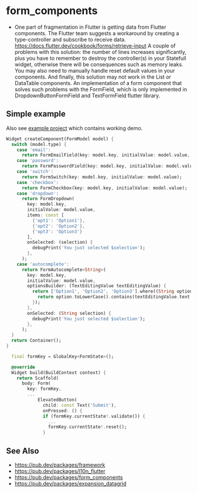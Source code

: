 # form_components

- One part of fragmentation in Flutter is getting data from Flutter components.
  The Flutter team suggests a workaround by creating a type-controller and subscribe to receive data.
  https://docs.flutter.dev/cookbook/forms/retrieve-input
  A couple of problems with this solution: the number of lines increases significantly,
  plus you have to remember to destroy the controller(s) in your Statefull widget,
  otherwise there will be consequences such as memory leaks.
  You may also need to manually handle reset default values in your components. 
  And finally, this solution may not work in the List or DataTable components.
  An implementation of a form component that solves such problems with the FormField,
  which is only implemented in DropdownButtonFormField and TextFormField flutter library.

## Simple example

Also see [example project](https://github.com/dgofman/form_components/blob/master/test/main.dart) which contains working demo.

```dart
Widget createComponent(FormModel model) {
  switch (model.type) {
    case 'email':
      return FormEmailField(key: model.key, initialValue: model.value, validator: model.validator);
    case 'password':
      return FormPasswordField(key: model.key, initialValue: model.value, validator: model.validator);
    case 'switch':
      return FormSwitch(key: model.key, initialValue: model.value);
    case 'checkbox':
      return FormCheckbox(key: model.key, initialValue: model.value);
    case 'dropdown':
      return FormDropdown(
        key: model.key,
        initialValue: model.value,
        items: const [
          {'opt1': 'Option1'},
          {'opt2': 'Option2'},
          {'opt3': 'Option3'}
        ],
        onSelected: (selection) {
          debugPrint('You just selected $selection');
        },
      );
    case 'autocomplete':
      return FormAutocomplete<String>(
        key: model.key,
        initialValue: model.value,
        optionsBuilder: (TextEditingValue textEditingValue) {
          return ['Option1', 'Option2', 'Option3'].where((String option) {
            return option.toLowerCase().contains(textEditingValue.text.toLowerCase());
          });
        },
        onSelected: (String selection) {
          debugPrint('You just selected $selection');
        },
      );
  }
  return Container();
}
```
```dart
  final formKey = GlobalKey<FormState>();

  @override
  Widget build(BuildContext context) {
    return Scaffold(
      body: Form(
        key: formKey,
        ...
            ElevatedButton(
              child: const Text('Submit'),
              onPressed: () {
              if (formKey.currentState!.validate()) {
                ...
                formKey.currentState!.reset();
              }
```

## See Also

- https://pub.dev/packages/framework
- https://pub.dev/packages/l10n_flutter
- https://pub.dev/packages/form_components
- https://pub.dev/packages/expansion_datagrid
